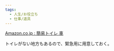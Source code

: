 ```yaml
---
tags:
  - 人生/お役立ち
  - 仕事/道具
---
```

[Amazon.co.jp : 簡易トイレ 車](https://www.amazon.co.jp/%E7%B0%A1%E6%98%93%E3%83%88%E3%82%A4%E3%83%AC-%E8%BB%8A/s?k=%E7%B0%A1%E6%98%93%E3%83%88%E3%82%A4%E3%83%AC+%E8%BB%8A)

トイレがない地方もあるので、緊急用に用意しておく。

